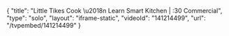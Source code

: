 {
    "title": "Little Tikes Cook \u2018n Learn Smart Kitchen | :30 Commercial",
    "type": "solo",
    "layout": "iframe-static",
    "videoId": "141214499",
    "url": "\/tvpembed\/141214499"
}